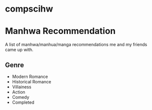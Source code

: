 # compscihw
<html>
  <title>Manhwa Recommendation</title>
<body>
  <h1><strong>Manhwa Recommendation</strong></h1>
    <p>A list of manhwa/manhua/manga recommendations me and my friends came up with.</p>
  <h2><strong>Genre</strong></h2>
    <ul>
      <li>Modern Romance</li>
      <li>Historical Romance</li>
      <li>Villainess</li>
      <li>Action</li>
      <li>Comedy</li>
      <li>Completed</li>
    </ul>
</body>
</html>
